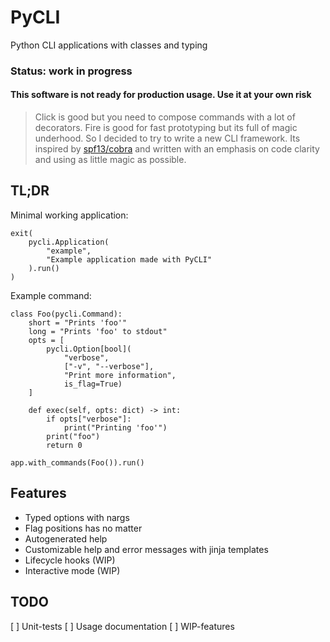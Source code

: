 # PyCLI

Python CLI applications with classes and typing

### Status: work in progress
#### This software is not ready for production usage. Use it at your own risk



> Click is good but you need to compose commands with a lot of decorators. Fire is good for fast prototyping but its full of magic underhood. So I decided to try to write a new CLI framework. Its inspired by [spf13/cobra](https://github.com/spf13/cobra) and written with an emphasis on code clarity and using as little magic as possible.

## TL;DR

Minimal working application:

```python3
exit(
    pycli.Application(
        "example", 
        "Example application made with PyCLI"
    ).run()
)
```

Example command:

```python3
class Foo(pycli.Command):
    short = "Prints 'foo'"
    long = "Prints 'foo' to stdout"
    opts = [
        pycli.Option[bool](
            "verbose", 
            ["-v", "--verbose"], 
            "Print more information", 
            is_flag=True)
    ]

    def exec(self, opts: dict) -> int:
        if opts["verbose"]:
            print("Printing 'foo'")
        print("foo")
        return 0

app.with_commands(Foo()).run()
```

## Features

* Typed options with nargs
* Flag positions has no matter
* Autogenerated help
* Customizable help and error messages with jinja templates
* Lifecycle hooks (WIP)
* Interactive mode (WIP)

## TODO

[ ] Unit-tests
[ ] Usage documentation
[ ] WIP-features